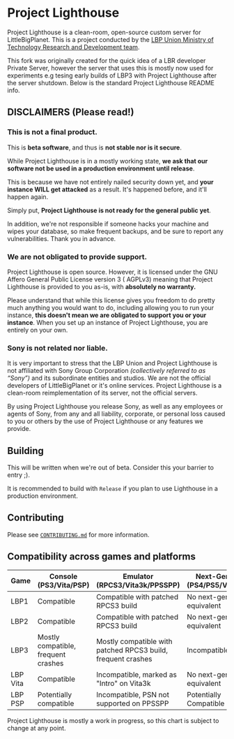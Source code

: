 # Project Lighthouse

Project Lighthouse is a clean-room, open-source custom server for LittleBigPlanet. This is a project conducted by
the [LBP Union Ministry of Technology Research and Development team](https://www.lbpunion.com/technology).

This fork was originally created for the quick idea of a LBR developer Private Server, however the server that uses this is mostly now used for experiments e.g tesing early builds of LBP3 with Project Lighthouse after the server shutdown. Below is the standard Project Lighthouse README info.

## DISCLAIMERS (Please read!)

### This is not a final product.
This is **beta software**, and thus is **not stable nor is it secure**.

While Project Lighthouse is in a mostly working state, **we ask that our software not be used in a production
environment until release**.

This is because we have not entirely nailed security down yet, and **your instance WILL get attacked** as a result. It's
happened before, and it'll happen again.

Simply put, **Project Lighthouse is not ready for the general public yet**.

In addition, we're not responsible if someone hacks your machine and wipes your database, so make frequent backups, and
be sure to report any vulnerabilities. Thank you in advance.

### We are not obligated to provide support.

Project Lighthouse is open source. However, it is licensed under the GNU Affero General Public License version 3 (
AGPLv3)
meaning that Project Lighthouse is provided to you as-is, with **absolutely no warranty.**

Please understand that while this license gives you freedom to do pretty much anything you would want to do, including
allowing you to run your instance,
**this doesn't mean we are obligated to support you or your instance**. When you set up an instance of Project
Lighthouse, you are entirely on your own.

### Sony is not related nor liable.

[//]: # (Referenced from https://www.lbpunion.com/post/project-lighthouse-littlebigplanet-private-servers)

It is very important to stress that the LBP Union and Project Lighthouse is not affiliated with Sony Group
Corporation *(collectively referred to as “Sony”)* and its subordinate entities and studios. We are not the official
developers of LittleBigPlanet or it's online services. Project Lighthouse is a clean-room reimplementation of its
server, not the official servers.

By using Project Lighthouse you release Sony, as well as any employees or agents of Sony, from any and all liability,
corporate, or personal loss caused to you or others by the use of Project Lighthouse or any features we provide.

## Building

This will be written when we're out of beta. Consider this your barrier to entry ;).

It is recommended to build with `Release` if you plan to use Lighthouse in a production environment.

## Contributing

Please see [`CONTRIBUTING.md`](https://github.com/LBPUnion/ProjectLighthouse/blob/main/CONTRIBUTING.md) for more
information.

## Compatibility across games and platforms

| Game     | Console (PS3/Vita/PSP)              | Emulator (RPCS3/Vita3k/PPSSPP)                               | Next-Gen (PS4/PS5/Vita) |
|----------|-------------------------------------|--------------------------------------------------------------|-------------------------|
| LBP1     | Compatible                          | Compatible with patched RPCS3 build                          | No next-gen equivalent  |
| LBP2     | Compatible                          | Compatible with patched RPCS3 build                          | No next-gen equivalent  |
| LBP3     | Mostly compatible, frequent crashes | Mostly compatible with patched RPCS3 build, frequent crashes | Incompatible            |
| LBP Vita | Compatible                          | Incompatible, marked as "Intro" on Vita3k                    | No next-gen equivalent  |
| LBP PSP  | Potentially compatible              | Incompatible, PSN not supported on PPSSPP                    | Potentially Compatible  |

Project Lighthouse is mostly a work in progress, so this chart is subject to change at any point.
